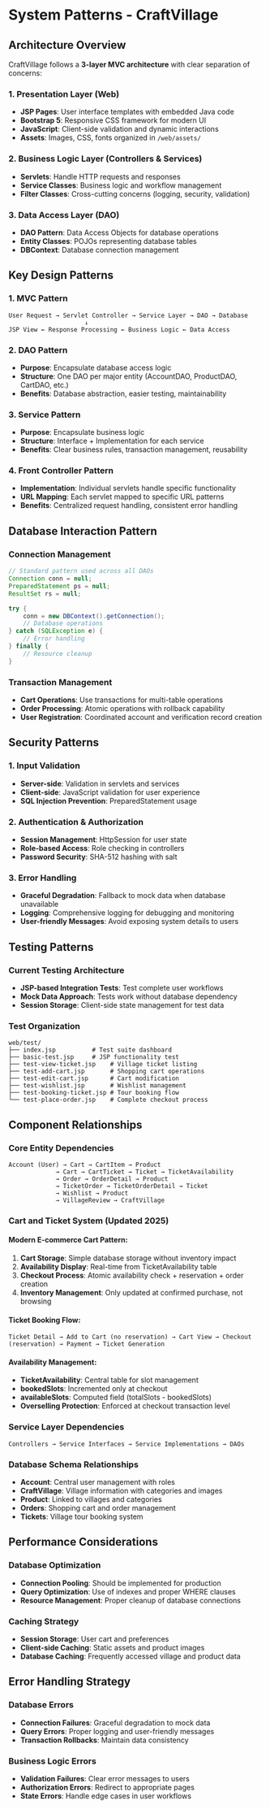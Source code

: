 # System Patterns - CraftVillage

## Architecture Overview
CraftVillage follows a **3-layer MVC architecture** with clear separation of concerns:

### 1. Presentation Layer (Web)
- **JSP Pages**: User interface templates with embedded Java code
- **Bootstrap 5**: Responsive CSS framework for modern UI
- **JavaScript**: Client-side validation and dynamic interactions
- **Assets**: Images, CSS, fonts organized in `/web/assets/`

### 2. Business Logic Layer (Controllers & Services)
- **Servlets**: Handle HTTP requests and responses
- **Service Classes**: Business logic and workflow management
- **Filter Classes**: Cross-cutting concerns (logging, security, validation)

### 3. Data Access Layer (DAO)
- **DAO Pattern**: Data Access Objects for database operations
- **Entity Classes**: POJOs representing database tables
- **DBContext**: Database connection management

## Key Design Patterns

### 1. MVC Pattern
```
User Request → Servlet Controller → Service Layer → DAO → Database
                     ↓
JSP View ← Response Processing ← Business Logic ← Data Access
```

### 2. DAO Pattern
- **Purpose**: Encapsulate database access logic
- **Structure**: One DAO per major entity (AccountDAO, ProductDAO, CartDAO, etc.)
- **Benefits**: Database abstraction, easier testing, maintainability

### 3. Service Pattern
- **Purpose**: Encapsulate business logic
- **Structure**: Interface + Implementation for each service
- **Benefits**: Clear business rules, transaction management, reusability

### 4. Front Controller Pattern
- **Implementation**: Individual servlets handle specific functionality
- **URL Mapping**: Each servlet mapped to specific URL patterns
- **Benefits**: Centralized request handling, consistent error handling

## Database Interaction Pattern

### Connection Management
```java
// Standard pattern used across all DAOs
Connection conn = null;
PreparedStatement ps = null;
ResultSet rs = null;

try {
    conn = new DBContext().getConnection();
    // Database operations
} catch (SQLException e) {
    // Error handling
} finally {
    // Resource cleanup
}
```

### Transaction Management
- **Cart Operations**: Use transactions for multi-table operations
- **Order Processing**: Atomic operations with rollback capability
- **User Registration**: Coordinated account and verification record creation

## Security Patterns

### 1. Input Validation
- **Server-side**: Validation in servlets and services
- **Client-side**: JavaScript validation for user experience
- **SQL Injection Prevention**: PreparedStatement usage

### 2. Authentication & Authorization
- **Session Management**: HttpSession for user state
- **Role-based Access**: Role checking in controllers
- **Password Security**: SHA-512 hashing with salt

### 3. Error Handling
- **Graceful Degradation**: Fallback to mock data when database unavailable
- **Logging**: Comprehensive logging for debugging and monitoring
- **User-friendly Messages**: Avoid exposing system details to users

## Testing Patterns

### Current Testing Architecture
- **JSP-based Integration Tests**: Test complete user workflows
- **Mock Data Approach**: Tests work without database dependency
- **Session Storage**: Client-side state management for test data

### Test Organization
```
web/test/
├── index.jsp          # Test suite dashboard
├── basic-test.jsp     # JSP functionality test
├── test-view-ticket.jsp    # Village ticket listing
├── test-add-cart.jsp       # Shopping cart operations
├── test-edit-cart.jsp      # Cart modification
├── test-wishlist.jsp       # Wishlist management
├── test-booking-ticket.jsp # Tour booking flow
└── test-place-order.jsp    # Complete checkout process
```

## Component Relationships

### Core Entity Dependencies
```
Account (User) → Cart → CartItem → Product
             → Cart → CartTicket → Ticket → TicketAvailability
             → Order → OrderDetail → Product
             → TicketOrder → TicketOrderDetail → Ticket
             → Wishlist → Product
             → VillageReview → CraftVillage
```

### Cart and Ticket System (Updated 2025)

#### Modern E-commerce Cart Pattern:
1. **Cart Storage**: Simple database storage without inventory impact
2. **Availability Display**: Real-time from TicketAvailability table
3. **Checkout Process**: Atomic availability check + reservation + order creation
4. **Inventory Management**: Only updated at confirmed purchase, not browsing

#### Ticket Booking Flow:
```
Ticket Detail → Add to Cart (no reservation) → Cart View → Checkout (reservation) → Payment → Ticket Generation
```

#### Availability Management:
- **TicketAvailability**: Central table for slot management
- **bookedSlots**: Incremented only at checkout
- **availableSlots**: Computed field (totalSlots - bookedSlots)
- **Overselling Protection**: Enforced at checkout transaction level

### Service Layer Dependencies
```
Controllers → Service Interfaces → Service Implementations → DAOs
```

### Database Schema Relationships
- **Account**: Central user management with roles
- **CraftVillage**: Village information with categories and images
- **Product**: Linked to villages and categories
- **Orders**: Shopping cart and order management
- **Tickets**: Village tour booking system

## Performance Considerations

### Database Optimization
- **Connection Pooling**: Should be implemented for production
- **Query Optimization**: Use of indexes and proper WHERE clauses
- **Resource Management**: Proper cleanup of database connections

### Caching Strategy
- **Session Storage**: User cart and preferences
- **Client-side Caching**: Static assets and product images
- **Database Caching**: Frequently accessed village and product data

## Error Handling Strategy

### Database Errors
- **Connection Failures**: Graceful degradation to mock data
- **Query Errors**: Proper logging and user-friendly messages
- **Transaction Rollbacks**: Maintain data consistency

### Business Logic Errors
- **Validation Failures**: Clear error messages to users
- **Authorization Errors**: Redirect to appropriate pages
- **State Errors**: Handle edge cases in user workflows 